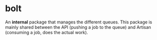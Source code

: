 # bolt

An **internal** package that manages the different queues. This package is mainly shared between the API (pushing a job to the queue) and Artisan (consuming a job, does the actual work).